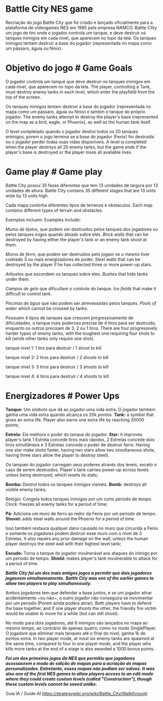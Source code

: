 # Battle City NES game 
Recriação do jogo Battle City que foi criado e lançado oficialmente para a plataforma de videogames NES em  1985 pela empresa NAMCO.
Battle Citty  um jogo de tiro onde o jogador controla um tanque, e deve destruir os tanques inimigos em cada nível, que aparecem no topo da tela. 
Os tanques inimigos tentam destruir a base do jogador (representada no mapa como um pássaro, águia ou fênix).

# Objetivo do jogo # Game Goals
O jogador controla um tanque que deve destruir os tanques inimigos em cada nível, que aparecem no topo da tela. 
The player, controlling a Tank, must destroy enemy tanks in each level, which enter the playfield from the top of the screen.

Os tanques inimigos tentam destruir a base do jogador (representada no mapa como um pássaro, águia ou fênix) e tambm o tanque do próprio jogador.
The enemy tanks attempt to destroy the player's base (represented on the map as a bird, eagle, or Phoenix), as well as the human tank itself.

O level  completado quando o jogador destroi todos os 20 tanques enimigos, porem o jogo termina se a base do jogador (Fenix) for destruida ou o jogador perder todas suas vidas disponíveis.
A level is completed when the player destroys all 20 enemy tanks, but the game ends if the player's base is destroyed or the player loses all available lives. 


# Game play # Game play
Battle City possui 35 fases diferentes que tem 13 unidades de largura por 13 unidades de altura.
Battle City contains 35 different stages that are 13 units wide by 13 units high. 

Cada mapa continha diferentes tipos de terrenos e obstaculos.
Each map contains different types of terrain and obstacles. 

Exemplos incluem:
Examples include: 

*Muros de tijolos*, que podem ser destruidos pelos tanques dos jogadores ou pelos tanques inigos quando atirado sobre eles.
*Brick walls* that can be destroyed by having either the player's tank or an enemy tank shoot at them. 

*Muros de ferro*, que podem ser destruidos pelo jogaor se o mesmo tiver coletado 3 ou mais energizadores de poder.
*Steel walls* that can be destroyed by the player if he has collected three or more power-up stars. 

*Arbustos* que escondem os tanques sobre eles.
*Bushes* that hide tanks under them. 

*Campos de gelo* que dificultam o controle do tanque.
*Ice fields* that make it difficult to control tank. 

*Piscinas de água* que não podem ser atrevessadas pelos tanques.
*Pools of water* which cannot be crossed by tanks. 

Possuem 4 tipos de tanques que crescem progressivamente de dificuldades, o tanque mais poderoso precisa de 4 tiros para ser destruido, enquanto os outros precisam de 3, 2 ou 1 tiros.
There are four progressively harder types of enemy tanks, with the toughest one requiring four shots to kill (while other tanks only require one shot).

tanque nível 1: 1 tiro para destruir   / 1 shoot to kill

tanque nível 2: 2 tiros para destruir  / 2 shoots to kill

tanque nível 3: 3 tiros para destruir  / 3 shoots to kill

tanque nível 4: 4 tiros para destruir  / 4 shoots to kill


# Energizadores # Power Ups

**Tanque:** Um simbolo que dá ao jogador uma vida extra. O jogador também ganha uma vida extra quando alcança os 20k pontos.
**Tank:** a symbol that gives an extra life. Player also earns one extra life by reaching 20000 points;

**Estrela:** Ela melhora o poder do tanque do jogador.
**Star:** it improves player's tank 
1 Estrela concede tiros mais rápidos, 2 Estrelas concede dois tiros simultâneos e 3 Estrelas concede o poder de destruir ferro.
Having one star make shots faster, having two stars allow two simultaneous shots, having three stars allow the player to destroy steel). 

Os tanques do jogador carregam seus poderes através dos leveis, exceto o caso de serem destruidos.
Player's tank carries power-up across levels unless being destroyed, which resets its stats;

**Bomba:** Destroi todos os tanques inimigos visíveis.
**Bomb:** destroys all visible enemy tanks;

Relógio: Congela todos tanques inimigos por um curto periodo de tempo.
Clock: freezes all enemy tanks for a period of time;

**Pá:** Adiciona um muro de ferro ao redor da Fenix por um periodo de tempo.
**Shovel:** adds steel walls around the Phoenix for a period of time.

Isso também restaura qualquer dano causado no muro que circunda a Fenix e somente os jogadores podem destruir esse muro com o nível de 3 Estrelas.
It also repairs any prior damage on the wall, unless the human player destroys the steel wall with their highest level tank;

**Escudo:** Torna o tanque do jogador invulnerável aos ataques do inimigo por um periodo de tempo.
**Shield:** makes player's tank invulnerable to attack for a period of time.


***Battle City foi um dos mais antigos jogos a permitir que dois jogadores jogassem simultaneamente.***
***Battle City was one of the earlier games to allow two players to play simultaneously.***

Ambos jogadores tem que defender a base juntos, e se um jogador atirar acidentalmente ~ou não~, o outro jogador não conseguira se movimentar por um periodo (Porem ainda podera atirar).
Both players have to defend the base together, and if one player shoots the other, the friendly fire victim would be unable to move for a while (but can still shoot). 

No modo para dois jogadores, até 6 inimigos são lançados no mapa ao mesmo tempo, ao contrário de apenas quatro, como no modo SinglePlayer. O jogadore que eliminar mais tanques até o final do nível, ganha 1k de pontos extra. 
In two player mode, at most six enemy tanks are spawned at the same time, compared to four in one player mode, and the player who kills more tanks at the end of a stage is also awarded a 1000 bonus points. 

***Foi um dos primeiros jogos da NES que permitiu que jogadores acessaseem o modo de edição de mapas para a acriação de mapas personalizados. Entretanto, esses mapas não podiam ser salvos.***
***It was also one of the first NES games to allow players access to an edit mode where they could create custom levels (called "Construction"), though these custom levels cannot be saved unlike.***

Guia IA / Guide AI
https://strategywiki.org/wiki/Battle_City/Walkthrough
